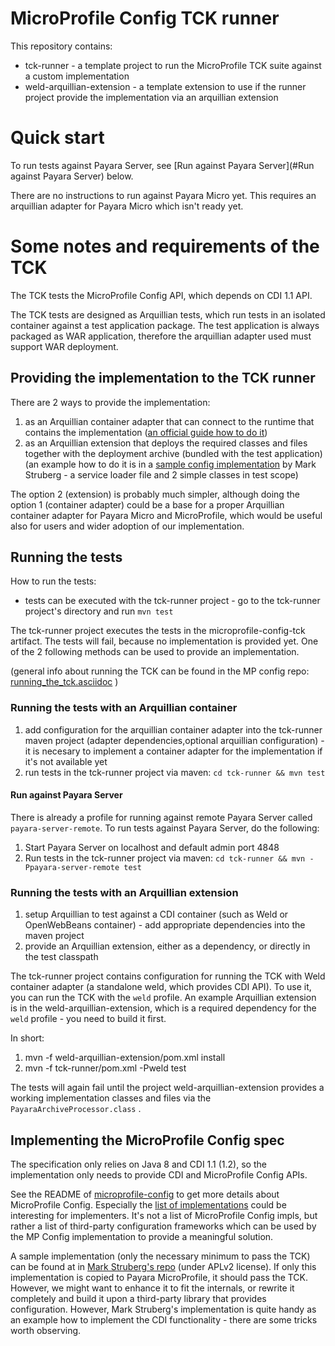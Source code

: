 # MicroProfile Config TCK runner

This repository contains:
 
 - tck-runner - a template project to run the MicroProfile TCK suite against a custom implementation
 - weld-arquillian-extension - a template extension to use if the runner project provide the implementation via an arquillian extension

# Quick start

To run tests against Payara Server, see [Run against Payara Server](#Run against Payara Server) below.

There are no instructions to run against Payara Micro yet. This requires an arquillian adapter for Payara Micro which isn't ready yet.

# Some notes and requirements of the TCK

The TCK tests the MicroProfile Config API, which depends on CDI 1.1 API.

The TCK tests are designed as Arquillian tests, which run tests in an isolated container against a test application package. The test application is always packaged as WAR application, therefore the arquillian adapter used must support WAR deployment.

## Providing the implementation to the TCK runner

There are 2 ways to provide the implementation:

 1. as an Arquillian container adapter that can connect to the runtime that contains the implementation ([an official guide how to do it](http://arquillian.org/guides/developing_a_container_adapter/))
 2. as an Arquillian extension that deploys the required classes and files together with the deployment archive (bundled with the test application) (an example how to do it is in a [sample config implementation](https://github.com/struberg/javaConfig/tree/master/impl/src/test) by Mark Struberg - a service loader file and 2 simple classes in test scope)

The option 2 (extension) is probably much simpler, although doing the option 1 (container adapter) could be a base for a proper Arquillian container adapter for Payara Micro and MicroProfile, which would be useful also for users and wider adoption of our implementation.

## Running the tests

How to run the tests:
 - tests can be executed with the tck-runner project - go to the tck-runner project's directory and run `mvn test`

The tck-runner project executes the tests in the microprofile-config-tck artifact. The tests will fail, because no implementation is provided yet. One of the 2 following methods can be used to provide an implementation.

(general info about running the TCK can be found in the MP config repo: [running_the_tck.asciidoc](https://github.com/eclipse/microprofile-config/blob/master/tck/running_the_tck.asciidoc) )

### Running the tests with an Arquillian container

1. add configuration for the arquillian container adapter into the tck-runner maven project (adapter dependencies,optional arquillian configuration) - it is necesary to implement a container adapter for the implementation if it's not available yet
2. run tests in the tck-runner project via maven: `cd tck-runner && mvn test`

#### Run against Payara Server

There is already a profile for running against remote Payara Server called `payara-server-remote`. To run tests against Payara Server, do the following:


1. Start Payara Server on localhost and default admin port 4848
2. Run tests in the tck-runner project via maven: `cd tck-runner && mvn -Ppayara-server-remote test`

### Running the tests with an Arquillian extension

1. setup Arquillian to test against a CDI container (such as Weld or OpenWebBeans container) - add appropriate dependencies into the maven project
2. provide an Arquillian extension, either as a dependency, or directly in the test classpath

The tck-runner project contains configuration for running the TCK with Weld container adapter (a standalone weld, which provides CDI API). To use it, you can run the TCK with the `weld` profile. 
An example Arquillian extension is in the weld-arquillian-extension, which is a required dependency for the `weld` profile - you need to build it first.

In short:

1. mvn -f weld-arquillian-extension/pom.xml install
2. mvn -f tck-runner/pom.xml -Pweld test

The tests will again fail until the project weld-arquillian-extension provides a working implementation classes and files via the `PayaraArchiveProcessor.class` .

## Implementing the MicroProfile Config spec

The specification only relies on Java 8 and CDI 1.1 (1.2), so the implementation only needs to provide CDI and MicroProfile Config APIs.

See the README of [microprofile-config](https://github.com/eclipse/microprofile-config) to get more details about MicroProfile Config. Especially the [list of implementations](https://github.com/eclipse/microprofile-config#implementaions) could be interesting for implementers. It's not a list of MicroProfile Config impls, but rather a list of third-party configuration frameworks which can be used by the MP Config implementation to provide a meaningful solution.

A sample implementation (only the necessary minimum to pass the TCK) can be found at in [Mark Struberg's repo](https://github.com/struberg/javaConfig/tree/master/impl) (under APLv2 license). If only this implementation is copied to Payara MicroProfile, it should pass the TCK. However, we might want to enhance it to fit the internals, or rewrite it completely and build it upon a third-party library that provides configuration. However, Mark Struberg's implementation is quite handy as an example how to implement the CDI functionality - there are some tricks worth observing.
